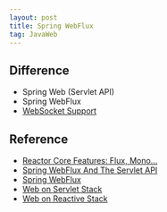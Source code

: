 ```yaml
---
layout: post
title: Spring WebFlux
tag: JavaWeb
---
```


## Difference
* Spring Web (Servlet API)
* Spring WebFlux
* [WebSocket Support](https://docs.spring.io/spring-framework/docs/5.0.0.BUILD-SNAPSHOT/spring-framework-reference/html/websocket.html)

## Reference
* [Reactor Core Features: Flux, Mono...](https://projectreactor.io/docs/core/release/reference/#core-features)
* [Spring WebFlux And The Servlet API](https://www.reactiveprogramming.be/spring-webflux-servlet-api/)
* [Spring WebFlux](https://docs.spring.io/spring-framework/docs/5.0.0.BUILD-SNAPSHOT/spring-framework-reference/html/web-reactive.html)
* [Web on Servlet Stack](https://docs.spring.io/spring-framework/docs/current/spring-framework-reference/web.html#spring-web)
* [Web on Reactive Stack](https://docs.spring.io/spring-framework/docs/current/spring-framework-reference/web-reactive.html#spring-webflux)

